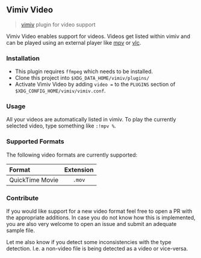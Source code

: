## Vimiv Video
> [vimiv](https://github.com/karlch/vimiv-qt) plugin for video support

Vimiv Video enables support for videos. Videos get listed within vimiv and can be played using an external player like [mpv](https://mpv.io/) or [vlc](https://www.videolan.org/vlc/).

### Installation
- This plugin requires `ffmpeg` which needs to be installed.
- Clone this project into `$XDG_DATA_HOME/vimiv/plugins/`
- Activate Vimiv Video by adding `video =` to the `PLUGINS` section of `$XDG_CONFIG_HOME/vimiv/vimiv.conf`.

### Usage
All your videos are automatically listed in vimiv. To play the currently selected video, type something like `:!mpv %`.

### Supported Formats
The following video formats are currently supported:

| **Format**      | **Extension** |
| :---            | :---:         |
| QuickTime Movie | `.mov`        |

### Contribute
If you would like support for a new video format feel free to open a PR with the appropriate additions. In case you do not know how this is implemented, you are also very welcome to open an issue and submit an adequate sample file.

Let me also know if you detect some inconsistencies with the type detection. I.e. a non-video file is being detected as a video or vice-versa.
